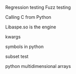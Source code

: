 Regression testing
Fuzz testing

Calling C from Python

Libaspe.so is the engine

kwargs

symbols in python

subset test

python multidimensional arrays

